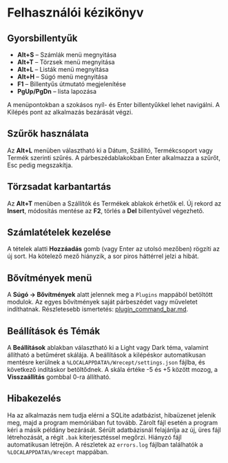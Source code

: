 # Felhasználói kézikönyv

## Gyorsbillentyűk
- **Alt+S** – Számlák menü megnyitása
- **Alt+T** – Törzsek menü megnyitása
- **Alt+L** – Listák menü megnyitása
- **Alt+H** – Súgó menü megnyitása
- **F1** – Billentyűs útmutató megjelenítése
- **PgUp/PgDn** – lista lapozása

A menüpontokban a szokásos nyíl- és Enter billentyűkkel lehet navigálni. A Kilépés pont az alkalmazás bezárását végzi.

## Szűrők használata
Az **Alt+L** menüben választható ki a Dátum, Szállító, Termékcsoport vagy Termék szerinti szűrés. A párbeszédablakokban Enter alkalmazza a szűrőt, Esc pedig megszakítja.

## Törzsadat karbantartás
Az **Alt+T** menüben a Szállítók és Termékek ablakok érhetők el. Új rekord az **Insert**, módosítás mentése az **F2**, törlés a **Del** billentyűvel végezhető.

## Számlatételek kezelése
A tételek alatti **Hozzáadás** gomb (vagy Enter az utolsó mezőben) rögzíti az új sort.
Ha kötelező mező hiányzik, a sor piros háttérrel jelzi a hibát.

## Bővítmények menü
A **Súgó → Bővítmények** alatt jelennek meg a `Plugins` mappából betöltött modulok.
Az egyes bővítmények saját párbeszédet vagy műveletet indíthatnak.
Részletesebb ismertetés: [plugin_command_bar.md](plugin_command_bar.md).

## Beállítások és Témák
A **Beállítások** ablakban választható ki a Light vagy Dark téma, valamint állítható a betűméret skálája. A beállítások a kilépéskor automatikusan mentésre kerülnek a `%LOCALAPPDATA%/Wrecept/settings.json` fájlba, és következő indításkor betöltődnek. A skála értéke -5 és +5 között mozog, a **Visszaállítás** gombbal 0-ra állítható.

## Hibakezelés
Ha az alkalmazás nem tudja elérni a SQLite adatbázist, hibaüzenet jelenik meg,
majd a program memóriában fut tovább. Zárolt fájl esetén a program kéri a másik
példány bezárását. Sérült adatbázisnál felajánlja az új, üres fájl létrehozását,
a régit `.bak` kiterjesztéssel megőrzi. Hiányzó fájl automatikusan létrejön. A
részletek az `errors.log` fájlban találhatók a `%LOCALAPPDATA%/Wrecept` mappában.

